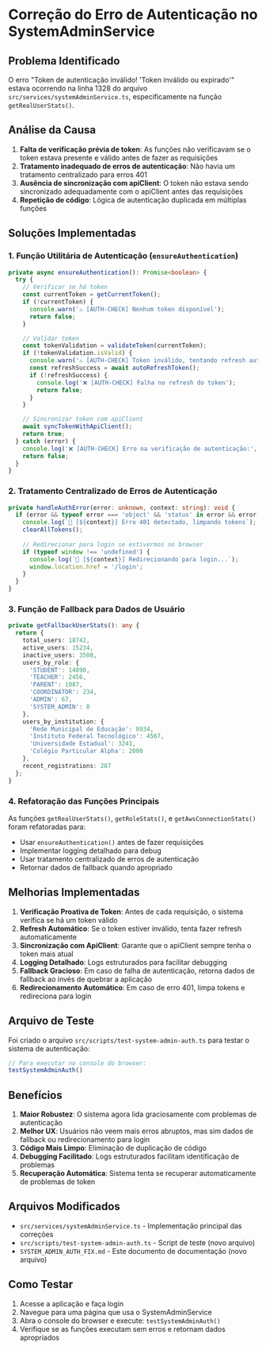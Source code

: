 # Correção do Erro de Autenticação no SystemAdminService

## Problema Identificado

O erro "Token de autenticação inválido! 'Token inválido ou expirado'" estava ocorrendo na linha 1328 do arquivo `src/services/systemAdminService.ts`, especificamente na função `getRealUserStats()`.

## Análise da Causa

1. **Falta de verificação prévia de token**: As funções não verificavam se o token estava presente e válido antes de fazer as requisições
2. **Tratamento inadequado de erros de autenticação**: Não havia um tratamento centralizado para erros 401
3. **Ausência de sincronização com apiClient**: O token não estava sendo sincronizado adequadamente com o apiClient antes das requisições
4. **Repetição de código**: Lógica de autenticação duplicada em múltiplas funções

## Soluções Implementadas

### 1. Função Utilitária de Autenticação (`ensureAuthentication`)

```typescript
private async ensureAuthentication(): Promise<boolean> {
  try {
    // Verificar se há token
    const currentToken = getCurrentToken();
    if (!currentToken) {
      console.warn('⚠️ [AUTH-CHECK] Nenhum token disponível');
      return false;
    }

    // Validar token
    const tokenValidation = validateToken(currentToken);
    if (!tokenValidation.isValid) {
      console.warn('⚠️ [AUTH-CHECK] Token inválido, tentando refresh automático');
      const refreshSuccess = await autoRefreshToken();
      if (!refreshSuccess) {
        console.log('❌ [AUTH-CHECK] Falha no refresh do token');
        return false;
      }
    }

    // Sincronizar token com apiClient
    await syncTokenWithApiClient();
    return true;
  } catch (error) {
    console.log('❌ [AUTH-CHECK] Erro na verificação de autenticação:', error);
    return false;
  }
}
```

### 2. Tratamento Centralizado de Erros de Autenticação

```typescript
private handleAuthError(error: unknown, context: string): void {
  if (error && typeof error === 'object' && 'status' in error && error.status === 401) {
    console.log(`🔄 [${context}] Erro 401 detectado, limpando tokens`);
    clearAllTokens();
    
    // Redirecionar para login se estivermos no browser
    if (typeof window !== 'undefined') {
      console.log(`🔄 [${context}] Redirecionando para login...`);
      window.location.href = '/login';
    }
  }
}
```

### 3. Função de Fallback para Dados de Usuário

```typescript
private getFallbackUserStats(): any {
  return {
    total_users: 18742,
    active_users: 15234,
    inactive_users: 3508,
    users_by_role: {
      'STUDENT': 14890,
      'TEACHER': 2456,
      'PARENT': 1087,
      'COORDINATOR': 234,
      'ADMIN': 67,
      'SYSTEM_ADMIN': 8
    },
    users_by_institution: {
      'Rede Municipal de Educação': 8934,
      'Instituto Federal Tecnológico': 4567,
      'Universidade Estadual': 3241,
      'Colégio Particular Alpha': 2000
    },
    recent_registrations: 287
  };
}
```

### 4. Refatoração das Funções Principais

As funções `getRealUserStats()`, `getRoleStats()`, e `getAwsConnectionStats()` foram refatoradas para:

- Usar `ensureAuthentication()` antes de fazer requisições
- Implementar logging detalhado para debug
- Usar tratamento centralizado de erros de autenticação
- Retornar dados de fallback quando apropriado

## Melhorias Implementadas

1. **Verificação Proativa de Token**: Antes de cada requisição, o sistema verifica se há um token válido
2. **Refresh Automático**: Se o token estiver inválido, tenta fazer refresh automaticamente
3. **Sincronização com ApiClient**: Garante que o apiClient sempre tenha o token mais atual
4. **Logging Detalhado**: Logs estruturados para facilitar debugging
5. **Fallback Gracioso**: Em caso de falha de autenticação, retorna dados de fallback ao invés de quebrar a aplicação
6. **Redirecionamento Automático**: Em caso de erro 401, limpa tokens e redireciona para login

## Arquivo de Teste

Foi criado o arquivo `src/scripts/test-system-admin-auth.ts` para testar o sistema de autenticação:

```typescript
// Para executar no console do browser:
testSystemAdminAuth()
```

## Benefícios

1. **Maior Robustez**: O sistema agora lida graciosamente com problemas de autenticação
2. **Melhor UX**: Usuários não veem mais erros abruptos, mas sim dados de fallback ou redirecionamento para login
3. **Código Mais Limpo**: Eliminação de duplicação de código
4. **Debugging Facilitado**: Logs estruturados facilitam identificação de problemas
5. **Recuperação Automática**: Sistema tenta se recuperar automaticamente de problemas de token

## Arquivos Modificados

- `src/services/systemAdminService.ts` - Implementação principal das correções
- `src/scripts/test-system-admin-auth.ts` - Script de teste (novo arquivo)
- `SYSTEM_ADMIN_AUTH_FIX.md` - Este documento de documentação (novo arquivo)

## Como Testar

1. Acesse a aplicação e faça login
2. Navegue para uma página que usa o SystemAdminService
3. Abra o console do browser e execute: `testSystemAdminAuth()`
4. Verifique se as funções executam sem erros e retornam dados apropriados 